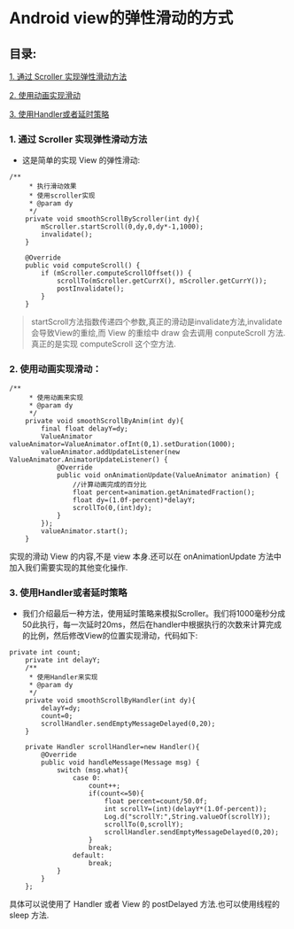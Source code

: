 # Android view的弹性滑动的方式
## 目录:
[1. 通过 Scroller 实现弹性滑动方法](#1)

[2. 使用动画实现滑动](#2)

[3. 使用Handler或者延时策略 ](#3)

###  <span id = "1">**1. 通过 Scroller 实现弹性滑动方法**</span>

- 这是简单的实现 View 的弹性滑动:
```
/**        
     * 执行滑动效果
     * 使用scroller实现
     * @param dy
     */
    private void smoothScrollByScroller(int dy){
        mScroller.startScroll(0,dy,0,dy*-1,1000);
        invalidate();
    }

    @Override
    public void computeScroll() {
        if (mScroller.computeScrollOffset()) {
            scrollTo(mScroller.getCurrX(), mScroller.getCurrY());
            postInvalidate();
        }
    }
```
> startScroll方法指数传递四个参数,真正的滑动是invalidate方法,invalidate会导致View的重绘,而 View 的重绘中 draw 会去调用 conputeScroll 方法.真正的是实现 computeScroll 这个空方法.

###  <span id = "2">**2. 使用动画实现滑动：**</span>

```
/**
     * 使用动画来实现
     * @param dy
     */
    private void smoothScrollByAnim(int dy){
        final float delayY=dy;
        ValueAnimator valueAnimator=ValueAnimator.ofInt(0,1).setDuration(1000);
        valueAnimator.addUpdateListener(new ValueAnimator.AnimatorUpdateListener() {
            @Override
            public void onAnimationUpdate(ValueAnimator animation) {
                //计算动画完成的百分比
                float percent=animation.getAnimatedFraction();
                float dy=(1.0f-percent)*delayY;
                scrollTo(0,(int)dy);
            }
        });
        valueAnimator.start();
    }
```
实现的滑动 View 的内容,不是 view 本身.还可以在 onAnimationUpdate 方法中加入我们需要实现的其他变化操作.

###  <span id = "3">**3. 使用Handler或者延时策略**</span>

- 我们介绍最后一种方法，使用延时策略来模拟Scroller。我们将1000毫秒分成50此执行，每一次延时20ms，然后在handler中根据执行的次数来计算完成的比例，然后修改View的位置实现滑动，代码如下:

```
private int count;
    private int delayY;
    /**
     * 使用Handler来实现
     * @param dy
     */
    private void smoothScrollByHandler(int dy){
        delayY=dy;
        count=0;
        scrollHandler.sendEmptyMessageDelayed(0,20);
    }

    private Handler scrollHandler=new Handler(){
        @Override
        public void handleMessage(Message msg) {
            switch (msg.what){
                case 0:
                    count++;
                    if(count<=50){
                        float percent=count/50.0f;
                        int scrollY=(int)(delayY*(1.0f-percent));
                        Log.d("scrollY:",String.valueOf(scrollY));
                        scrollTo(0,scrollY);
                        scrollHandler.sendEmptyMessageDelayed(0,20);
                    }
                    break;
                default:
                    break;
            }
        }
    };
```

具体可以说使用了 Handler 或者 View 的 postDelayed 方法.也可以使用线程的 sleep 方法.                                          
